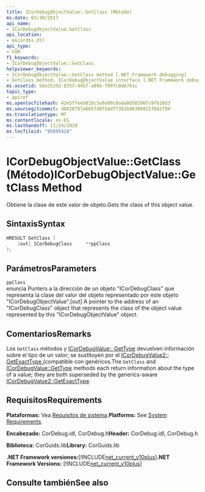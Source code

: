 ```yaml
---
title: ICorDebugObjectValue::GetClass (Método)
ms.date: 03/30/2017
api_name:
- ICorDebugObjectValue.GetClass
api_location:
- mscordbi.dll
api_type:
- COM
f1_keywords:
- ICorDebugObjectValue::GetClass
helpviewer_keywords:
- ICorDebugObjectValue::GetClass method [.NET Framework debugging]
- GetClass method, ICorDebugObjectValue interface [.NET Framework debugging]
ms.assetid: 5be25292-8357-445f-a09b-f997c0de761c
topic_type:
- apiref
ms.openlocfilehash: 42e5ffeeb81bc5e9a99c8ada8d58296fc9f610d3
ms.sourcegitcommit: d8020797a6657d0fbbdff362b80300815f682f94
ms.translationtype: MT
ms.contentlocale: es-ES
ms.lasthandoff: 11/24/2020
ms.locfileid: "95695418"
---
```

# <a name="icordebugobjectvaluegetclass-method"></a><span data-ttu-id="934ff-102">ICorDebugObjectValue::GetClass (Método)</span><span class="sxs-lookup"><span data-stu-id="934ff-102">ICorDebugObjectValue::GetClass Method</span></span>

<span data-ttu-id="934ff-103">Obtiene la clase de este valor de objeto.</span><span class="sxs-lookup"><span data-stu-id="934ff-103">Gets the class of this object value.</span></span>  
  
## <a name="syntax"></a><span data-ttu-id="934ff-104">Sintaxis</span><span class="sxs-lookup"><span data-stu-id="934ff-104">Syntax</span></span>  
  
```cpp  
HRESULT GetClass (  
    [out] ICorDebugClass     **ppClass  
);  
```  
  
## <a name="parameters"></a><span data-ttu-id="934ff-105">Parámetros</span><span class="sxs-lookup"><span data-stu-id="934ff-105">Parameters</span></span>  

 `ppClass`  
 <span data-ttu-id="934ff-106">enuncia Puntero a la dirección de un objeto "ICorDebugClass" que representa la clase del valor del objeto representado por este objeto "ICorDebugObjectValue".</span><span class="sxs-lookup"><span data-stu-id="934ff-106">[out] A pointer to the address of an "ICorDebugClass" object that represents the class of the object value represented by this "ICorDebugObjectValue" object.</span></span>  
  
## <a name="remarks"></a><span data-ttu-id="934ff-107">Comentarios</span><span class="sxs-lookup"><span data-stu-id="934ff-107">Remarks</span></span>  

 <span data-ttu-id="934ff-108">Los `GetClass` métodos y [ICorDebugValue:: GetType](icordebugvalue-gettype-method.md) devuelven información sobre el tipo de un valor; se sustituyen por el [ICorDebugValue2:: GetExactType (](icordebugvalue2-getexacttype-method.md)compatible con genéricos.</span><span class="sxs-lookup"><span data-stu-id="934ff-108">The `GetClass` and [ICorDebugValue::GetType](icordebugvalue-gettype-method.md) methods each return information about the type of a value; they are both superseded by the generics-aware [ICorDebugValue2::GetExactType](icordebugvalue2-getexacttype-method.md).</span></span>  
  
## <a name="requirements"></a><span data-ttu-id="934ff-109">Requisitos</span><span class="sxs-lookup"><span data-stu-id="934ff-109">Requirements</span></span>  

 <span data-ttu-id="934ff-110">**Plataformas:** Vea [Requisitos de sistema](../../get-started/system-requirements.md).</span><span class="sxs-lookup"><span data-stu-id="934ff-110">**Platforms:** See [System Requirements](../../get-started/system-requirements.md).</span></span>  
  
 <span data-ttu-id="934ff-111">**Encabezado:** CorDebug.idl, CorDebug.h</span><span class="sxs-lookup"><span data-stu-id="934ff-111">**Header:** CorDebug.idl, CorDebug.h</span></span>  
  
 <span data-ttu-id="934ff-112">**Biblioteca:** CorGuids.lib</span><span class="sxs-lookup"><span data-stu-id="934ff-112">**Library:** CorGuids.lib</span></span>  
  
 <span data-ttu-id="934ff-113">**.NET Framework versiones:**[!INCLUDE[net_current_v10plus](../../../../includes/net-current-v10plus-md.md)]</span><span class="sxs-lookup"><span data-stu-id="934ff-113">**.NET Framework Versions:** [!INCLUDE[net_current_v10plus](../../../../includes/net-current-v10plus-md.md)]</span></span>  
  
## <a name="see-also"></a><span data-ttu-id="934ff-114">Consulte también</span><span class="sxs-lookup"><span data-stu-id="934ff-114">See also</span></span>
